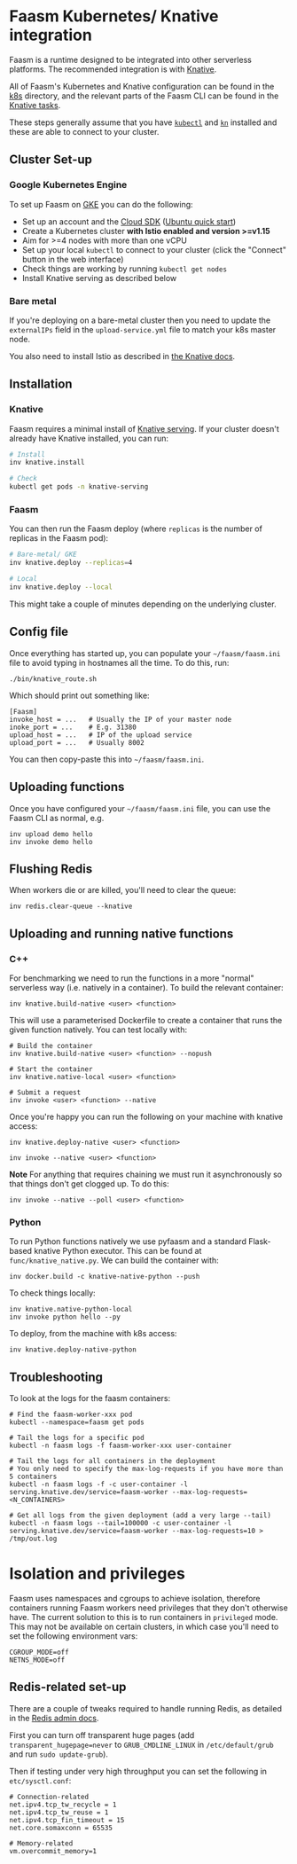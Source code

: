 # Faasm Kubernetes/ Knative integration

Faasm is a runtime designed to be integrated into other serverless platforms.
The recommended integration is with [Knative](https://knative.dev/).

All of Faasm's Kubernetes and Knative configuration can be found in the 
[k8s](../k8s) directory, and the relevant parts of the Faasm CLI can be 
found in the [Knative tasks](../tasks/knative.py).  

These steps generally assume that you have 
[`kubectl`](https://kubernetes.io/docs/tasks/tools/install-kubectl/) 
and [`kn`](https://knative.dev/docs/install/install-kn/) installed
and these are able to connect to your cluster.

## Cluster Set-up

### Google Kubernetes Engine

To set up Faasm on [GKE](https://console.cloud.google.com/kubernetes) you can do the following:

- Set up an account and the [Cloud SDK](https://cloud.google.com/sdk) ([Ubuntu quick start](https://cloud.google.com/sdk/docs/quickstart-debian-ubuntu))
- Create a Kubernetes cluster **with Istio enabled and version >=v1.15**
- Aim for >=4 nodes with more than one vCPU
- Set up your local `kubectl` to connect to your cluster (click the "Connect" button in the web interface)
- Check things are working by running `kubectl get nodes`
- Install Knative serving as described below

### Bare metal

If you're deploying on a bare-metal cluster then you need to update the `externalIPs` 
field in the `upload-service.yml` file to match your k8s master node. 

You also need to install Istio as described in [the Knative docs](https://knative.dev/docs/install/any-kubernetes-cluster/).

## Installation

### Knative

Faasm requires a minimal install of [Knative serving](https://knative.dev/docs/install/any-kubernetes-cluster/).
If your cluster doesn't already have Knative installed, you can run:

```bash
# Install
inv knative.install

# Check
kubectl get pods -n knative-serving
```  

### Faasm

You can then run the Faasm deploy (where `replicas` is the number of replicas in the Faasm pod):

```bash 
# Bare-metal/ GKE
inv knative.deploy --replicas=4

# Local
inv knative.deploy --local
```

This might take a couple of minutes depending on the underlying cluster.

## Config file

Once everything has started up, you can populate your `~/faasm/faasm.ini` file to avoid
typing in hostnames all the time. To do this, run:

```
./bin/knative_route.sh
```

Which should print out something like:

```
[Faasm]
invoke_host = ...   # Usually the IP of your master node
inoke_port = ...    # E.g. 31380
upload_host = ...   # IP of the upload service
upload_port = ...   # Usually 8002
```

You can then copy-paste this into `~/faasm/faasm.ini`.

## Uploading functions

Once you have configured your `~/faasm/faasm.ini` file, you can use the Faasm 
CLI as normal, e.g.

```
inv upload demo hello
inv invoke demo hello
```

## Flushing Redis

When workers die or are killed, you'll need to clear the queue:

```
inv redis.clear-queue --knative
```

## Uploading and running native functions

### C++

For benchmarking we need to run the functions in a more "normal" serverless way (i.e. natively 
in a container). To build the relevant container:

```
inv knative.build-native <user> <function>
```

This will use a parameterised Dockerfile to create a container that runs the given function 
natively. You can test locally with:

```
# Build the container
inv knative.build-native <user> <function> --nopush

# Start the container
inv knative.native-local <user> <function>

# Submit a request
inv invoke <user> <function> --native
```

Once you're happy you can run the following on your machine with knative access:

```
inv knative.deploy-native <user> <function>

inv invoke --native <user> <function>
```

**Note** For anything that requires chaining we must run it asynchronously so that things 
don't get clogged up. To do this:

```
inv invoke --native --poll <user> <function>
```

### Python

To run Python functions natively we use pyfaasm and a standard Flask-based knative Python 
executor. This can be found at `func/knative_native.py`. We can build the container with:

```
inv docker.build -c knative-native-python --push
```

To check things locally:

```
inv knative.native-python-local
inv invoke python hello --py
```

To deploy, from the machine with k8s access:

```
inv knative.deploy-native-python
```

## Troubleshooting

To look at the logs for the faasm containers:

```
# Find the faasm-worker-xxx pod
kubectl --namespace=faasm get pods

# Tail the logs for a specific pod
kubectl -n faasm logs -f faasm-worker-xxx user-container

# Tail the logs for all containers in the deployment
# You only need to specify the max-log-requests if you have more than 5 containers
kubectl -n faasm logs -f -c user-container -l serving.knative.dev/service=faasm-worker --max-log-requests=<N_CONTAINERS>

# Get all logs from the given deployment (add a very large --tail)
kubectl -n faasm logs --tail=100000 -c user-container -l serving.knative.dev/service=faasm-worker --max-log-requests=10 > /tmp/out.log
```

# Isolation and privileges

Faasm uses namespaces and cgroups to achieve isolation, therefore containers running 
Faasm workers need privileges that they don't otherwise have. The current solution to 
this is to run containers in `privileged` mode. This may not be available on certain 
clusters, in which case you'll need to set the following environment vars:
 
```
CGROUP_MODE=off
NETNS_MODE=off
```

## Redis-related set-up

There are a couple of tweaks required to handle running Redis, as detailed in the
[Redis admin docs](https://redis.io/topics/admin).

First you can turn off transparent huge pages (add `transparent_hugepage=never` 
to `GRUB_CMDLINE_LINUX` in `/etc/default/grub` and run `sudo update-grub`).

Then if testing under very high throughput you can set the following in `etc/sysctl.conf`:

```
# Connection-related
net.ipv4.tcp_tw_recycle = 1
net.ipv4.tcp_tw_reuse = 1
net.ipv4.tcp_fin_timeout = 15
net.core.somaxconn = 65535

# Memory-related
vm.overcommit_memory=1
```
